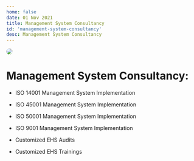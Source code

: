 ```yaml
---
home: false
date: 01 Nov 2021
title: Management System Consultancy
id: 'management-system-consultancy'
desc: Management System Consultancy
---
```


<img src="/services/management.jpg" style="border-radius: 0.5rem;"/>

# Management System Consultancy:

- ISO 14001 Management System Implementation

- ISO 45001 Management System Implementation

- ISO 50001 Management System Implementation

- ISO 9001 Management System Implementation

- Customized EHS Audits

- Customized EHS Trainings